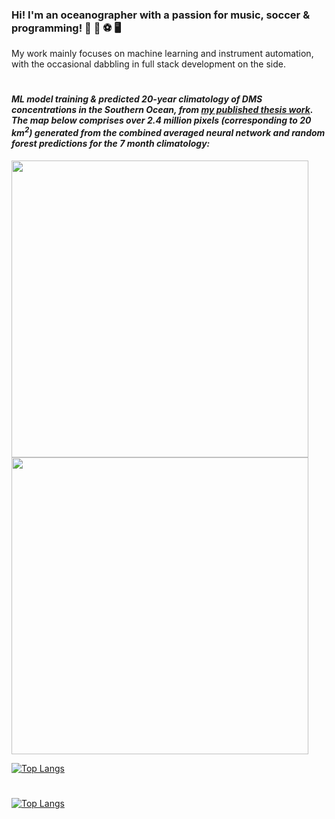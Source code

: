 ### Hi! I'm an oceanographer with a passion for music, soccer & programming! :ocean: :guitar: :soccer: :desktop_computer:
My work mainly focuses on machine learning and instrument automation, with the occasional dabbling in full stack development on the side. 
#
#### *ML model training & predicted 20-year climatology of DMS concentrations in the Southern Ocean, from [my published thesis work](https://aslopubs.onlinelibrary.wiley.com/doi/abs/10.1002/lno.12298). The map below comprises over 2.4 million pixels (corresponding to 20 km<sup>2</sup>) generated from the combined averaged neural network and random forest predictions for the 7 month climatology:*
<p float="left">
  <img src='https://user-images.githubusercontent.com/68400556/161632855-8fa55e2e-be69-47d4-94a2-f52e9ad1a0eb.gif'  height="475"/>
  <img src='https://user-images.githubusercontent.com/68400556/161633959-1ebbbef7-d62e-46d0-a7e0-d35cf432577e.gif'  height="475"/>
</p>


[![Top Langs](https://github-readme-stats-git-masterrstaa-rickstaa.vercel.app/api/top-langs/?username=bjmcnabb&langs_count=15&show_icons=true&theme=radical)](https://github.com/bjmcnabb/github-readme-stats)
#
[![Top Langs](https://github-readme-stats-git-masterrstaa-rickstaa.vercel.app/api/top-langs/?username=bjmcnabb&size_weight=0.1&langs_count=15&show_icons=true&theme=radical)](https://github.com/bjmcnabb/github-readme-stats)

<!--
**bjmcnabb/bjmcnabb** is a ✨ _special_ ✨ repository because its `README.md` (this file) appears on your GitHub profile.

Here are some ideas to get you started:

- 🔭 I’m currently working on ...
- 🌱 I’m currently learning ...
- 👯 I’m looking to collaborate on ...
- 🤔 I’m looking for help with ...
- 💬 Ask me about ...
- 📫 How to reach me: ...
- 😄 Pronouns: ...
- ⚡ Fun fact: ...
-->
